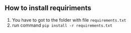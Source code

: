 ## How to install requiriments

1. You have to got to the folder with file `requirements.txt`
2. run command `pip install -r requirements.txt`
